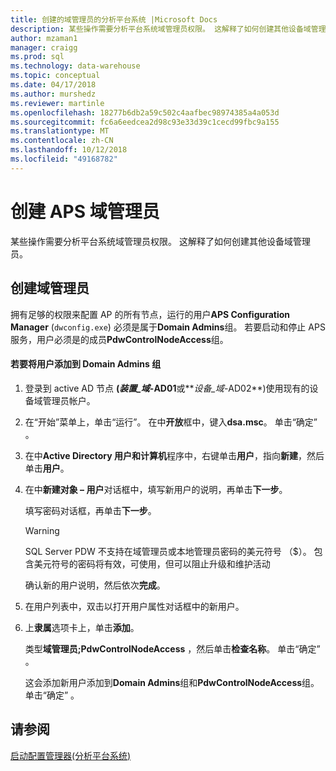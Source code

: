 ```yaml
---
title: 创建的域管理员的分析平台系统 |Microsoft Docs
description: 某些操作需要分析平台系统域管理员权限。 这解释了如何创建其他设备域管理员。
author: mzaman1
manager: craigg
ms.prod: sql
ms.technology: data-warehouse
ms.topic: conceptual
ms.date: 04/17/2018
ms.author: murshedz
ms.reviewer: martinle
ms.openlocfilehash: 18277b6db2a59c502c4aafbec98974385a4a053d
ms.sourcegitcommit: fc6a6eedcea2d98c93e33d39c1cecd99fbc9a155
ms.translationtype: MT
ms.contentlocale: zh-CN
ms.lasthandoff: 10/12/2018
ms.locfileid: "49168782"
---
```

# <a name="create-an-aps-domain-administrator"></a>创建 APS 域管理员
某些操作需要分析平台系统域管理员权限。 这解释了如何创建其他设备域管理员。  
  
## <a name="create-a-domain-administrator"></a>创建域管理员  
拥有足够的权限来配置 AP 的所有节点，运行的用户**APS Configuration Manager** (`dwconfig.exe`) 必须是属于**Domain Admins**组。 若要启动和停止 APS 服务，用户必须是的成员**PdwControlNodeAccess**组。  
  
#### <a name="to-add-a-user-to-the-domain-admins-group"></a>若要将用户添加到 Domain Admins 组  
  
1.  登录到 active AD 节点 **(_装置\_域_-AD01**或**_设备\_域_-AD02**)使用现有的设备域管理员帐户。  
  
2.  在“开始”菜单上，单击“运行”。 在中**开放**框中，键入**dsa.msc**。 单击“确定” 。  
  
3.  在中**Active Directory 用户和计算机**程序中，右键单击**用户**，指向**新建**，然后单击**用户**。  
  
4.  在中**新建对象 – 用户**对话框中，填写新用户的说明，再单击**下一步**。  
  
    填写密码对话框，再单击**下一步**。  
  
    > [!WARNING]  
    > SQL Server PDW 不支持在域管理员或本地管理员密码的美元符号 （$）。 包含美元符号的密码将有效，可使用，但可以阻止升级和维护活动  
  
    确认新的用户说明，然后依次**完成**。  
  
5.  在用户列表中，双击以打开用户属性对话框中的新用户。  
  
6.  上**隶属**选项卡上，单击**添加**。  
  
    类型**域管理员;PdwControlNodeAccess** ，然后单击**检查名称**。 单击“确定” 。  
  
    这会添加新用户添加到**Domain Admins**组和**PdwControlNodeAccess**组。 单击“确定” 。  
  
## <a name="see-also"></a>请参阅  
[启动配置管理器&#40;分析平台系统&#41;](launch-the-configuration-manager.md)  
  
